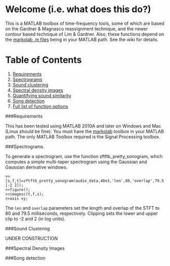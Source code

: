 # Welcome (i.e. what does this do?)

This is a MATLAB toolbox of time-frequency tools, some of which are based on the Gardner & Magnasco reassignment technique, and the newer contour based technique of Lim & Gardner.  Also, these functions depend on the [markolab .m files](https://github.com/jmarkow/markolab) being in your MATLAB path.  See the wiki for details.

# Table of Contents

1. [Requirements](#requirements)
2. [Spectrograms](#spectrograms) 
3. [Sound clustering](#sound-clustering)
4. [Spectral density images](#spectral-density-images)
5. [Quantifying sound similarity](#sound-similarity)
6. [Song detection](#song-detection)
6. [Full list of function options](#full-options)

###Requirements

This has been tested using MATLAB 2010A and later on Windows and Mac (Linux should be fine). You must have the [markolab](https://github.com/jmarkow/markolab) toolbox in your MATLAB path. The only MATLAB Toolbox required is the Signal Processing toolbox. 

###Spectrograms

To generate a spectrogram, use the function zftftb_pretty_sonogram, which computes a simple multi-taper spectrogram using the Gaussian and Gaussian derivative windows.

```
>>[s,f,t]=zftftb_pretty_sonogram(audio_data,48e3,'len',80,'overlap',79.5,'clipping',[-2 2]);
>>figure();
>>imagesc(t,f,s);
>>axis xy;
```

The `len` and `overlap` parameters set the length and overlap of the STFT to 80 and 79.5 milliseconds, respectively.  Clipping sets the lower and upper clip to -2 and 2 (in log units).

###Sound Clustering

UNDER CONSTRUCTION

###Spectral Density Images

###Song detection




  















